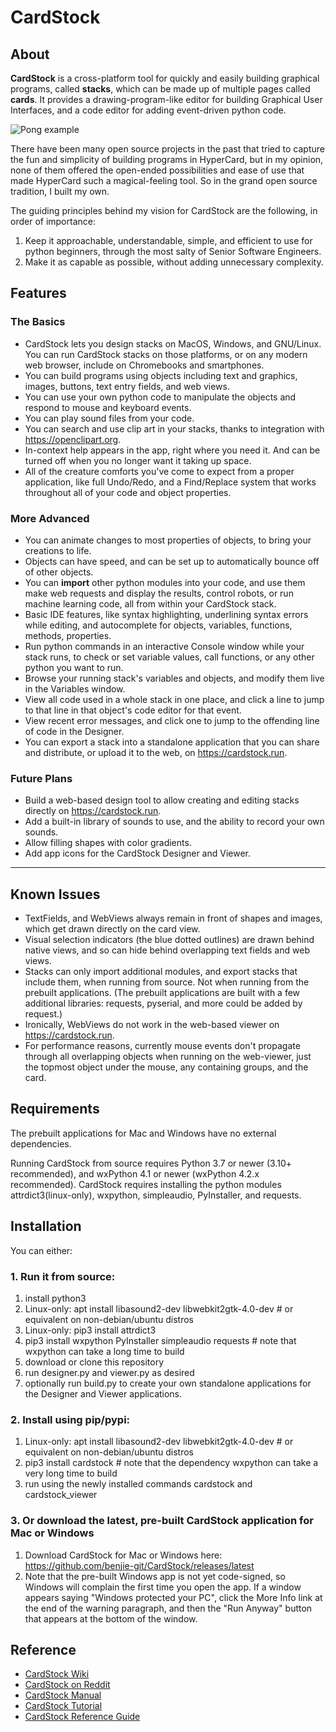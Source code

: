 # CardStock

## About

**CardStock** is a cross-platform tool for quickly and easily building graphical programs, called **stacks**, which can be made up of multiple pages called **cards**.  It provides a drawing-program-like editor for building Graphical User Interfaces, and a code editor for adding event-driven python code.

![Pong example](https://github.com/benjie-git/CardStock/wiki/images/pong.png?raw=true)

There have been many open source projects in the past that tried to capture the fun and simplicity of building programs in HyperCard, but in my opinion, none of them offered the open-ended possibilities and ease of use that made HyperCard such a magical-feeling tool.  So in the grand open source tradition, I built my own.

The guiding principles behind my vision for CardStock are the following, in order of importance:
1. Keep it approachable, understandable, simple, and efficient to use for python beginners, through the most salty of Senior Software Engineers.
2. Make it as capable as possible, without adding unnecessary complexity.

## Features

### The Basics
* CardStock lets you design stacks on MacOS, Windows, and GNU/Linux.  You can run CardStock stacks on those platforms, or on any modern web browser, include on Chromebooks and smartphones.
* You can build programs using objects including text and graphics, images, buttons, text entry fields, and web views.
* You can use your own python code to manipulate the objects and respond to mouse and keyboard events.
* You can play sound files from your code.
* You can search and use clip art in your stacks, thanks to integration with https://openclipart.org.
* In-context help appears in the app, right where you need it.  And can be turned off when you no longer want it taking up space.
* All of the creature comforts you've come to expect from a proper application, like full Undo/Redo, and a Find/Replace system that works throughout all of your code and object properties.

### More Advanced
* You can animate changes to most properties of objects, to bring your creations to life.
* Objects can have speed, and can be set up to automatically bounce off of other objects.
* You can **import** other python modules into your code, and use them make web requests and display the results, control robots, or run machine learning code, all from within your CardStock stack.
* Basic IDE features, like syntax highlighting, underlining syntax errors while editing, and autocomplete for objects, variables, functions, methods, properties.
* Run python commands in an interactive Console window while your stack runs, to check or set variable values, call functions, or any other python you want to run.
* Browse your running stack's variables and objects, and modify them live in the Variables window.
* View all code used in a whole stack in one place, and click a line to jump to that line in that object's code editor for that event.
* View recent error messages, and click one to jump to the offending line of code in the Designer.
* You can export a stack into a standalone application that you can share and distribute, or upload it to the web, on https://cardstock.run.

### Future Plans
* Build a web-based design tool to allow creating and editing stacks directly on https://cardstock.run.
* Add a built-in library of sounds to use, and the ability to record your own sounds.
* Allow filling shapes with color gradients.
* Add app icons for the CardStock Designer and Viewer.

________
## Known Issues
* TextFields, and WebViews always remain in front of shapes and images, which get drawn directly on the card view.
* Visual selection indicators (the blue dotted outlines) are drawn behind native views, and so can hide behind overlapping text fields and web views.
* Stacks can only import additional modules, and export stacks that include them, when running from source.  Not when running from the prebuilt applications. (The prebuilt applications are built with a few additional libraries: requests, pyserial, and more could be added by request.)
* Ironically, WebViews do not work in the web-based viewer on https://cardstock.run.
* For performance reasons, currently mouse events don't propagate through all overlapping objects when running on the web-viewer, just the topmost object under the mouse, any containing groups, and the card.

## Requirements
The prebuilt applications for Mac and Windows have no external dependencies.

Running CardStock from source requires Python 3.7 or newer (3.10+ recommended), and wxPython 4.1 or newer (wxPython 4.2.x recommended).
CardStock requires installing the python modules attrdict3(linux-only), wxpython, simpleaudio, PyInstaller, and requests.

## Installation
You can either:

### 1. Run it from source:
1. install python3
2. Linux-only: apt install libasound2-dev libwebkit2gtk-4.0-dev  # or equivalent on non-debian/ubuntu distros
3. Linux-only: pip3 install attrdict3
4. pip3 install wxpython PyInstaller simpleaudio requests  # note that wxpython can take a long time to build
5. download or clone this repository
6. run designer.py and viewer.py as desired
7. optionally run build.py to create your own standalone applications for the Designer and Viewer applications.

### 2. Install using pip/pypi:
1. Linux-only: apt install libasound2-dev libwebkit2gtk-4.0-dev  # or equivalent on non-debian/ubuntu distros
2. pip3 install cardstock  # note that the dependency wxpython can take a very long time to build
3. run using the newly installed commands cardstock and cardstock_viewer

### 3. Or download the latest, pre-built CardStock application for Mac or Windows
1. Download CardStock for Mac or Windows here: https://github.com/benjie-git/CardStock/releases/latest
2. Note that the pre-built Windows app is not yet code-signed, so Windows will complain the first time you open the app. If a window appears saying "Windows protected your PC", click the More Info link at the end of the warning paragraph, and then the "Run Anyway" button that appears at the bottom of the window.


## Reference
* [CardStock Wiki](https://github.com/benjie-git/CardStock/wiki)
* [CardStock on Reddit](https://www.reddit.com/r/CardStockPython/)
* [CardStock Manual](https://github.com/benjie-git/CardStock/wiki/Manual)
* [CardStock Tutorial](https://github.com/benjie-git/CardStock/wiki/Tutorial)
* [CardStock Reference Guide](https://github.com/benjie-git/CardStock/wiki/Reference)
